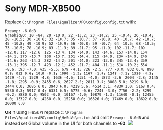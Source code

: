 # Sony MDR-XB500
Replace `C:\Program Files\EqualizerAPO\config\config.txt` with:
```
Preamp: -6.0dB
GraphicEQ: 10 -84; 20 -10.0; 22 -10.2; 23 -10.2; 25 -10.4; 26 -10.4; 28 -10.5; 30 -10.6; 32 -10.7; 35 -10.7; 37 -10.8; 40 -10.7; 42 -10.7; 45 -10.8; 49 -10.9; 52 -10.9; 56 -10.8; 59 -10.7; 64 -10.5; 68 -10.5; 73 -10.5; 78 -10.9; 83 -11.3; 89 -11.7; 95 -11.9; 102 -11.7; 109 -12.0; 117 -12.6; 125 -13.4; 134 -14.0; 143 -14.6; 153 -14.8; 164 -14.1; 175 -13.7; 188 -13.7; 201 -14.4; 215 -14.9; 230 -14.9; 246 -14.6; 263 -14.3; 282 -14.2; 301 -14.0; 323 -13.8; 345 -13.4; 369 -13.1; 395 -12.7; 423 -12.1; 452 -11.7; 484 -11.1; 518 -10.2; 554 -8.6; 593 -7.0; 635 -5.5; 679 -4.1; 726 -2.5; 777 -0.8; 832 0.4; 890 0.8; 952 0.6; 1019 -0.1; 1090 -1.2; 1167 -1.9; 1248 -3.1; 1336 -4.3; 1429 -4.7; 1529 -4.8; 1636 -4.6; 1751 -4.0; 1873 -3.6; 2004 -2.8; 2145 -1.8; 2295 -0.9; 2455 0.6; 2627 2.0; 2811 3.5; 3008 5.0; 3219 6.0; 3444 6.0; 3685 6.0; 3943 6.0; 4219 5.6; 4514 3.1; 4830 1.0; 5168 0.4; 5530 0.3; 5917 0.4; 6331 0.5; 6775 -0.6; 7249 -3.0; 7756 -2.2; 8299 -0.2; 8880 0.0; 9502 -0.0; 10167 -1.0; 10879 -1.3; 11640 -0.1; 12455 0.0; 13327 0.0; 14260 0.0; 15258 0.0; 16326 0.0; 17469 0.0; 18692 0.0; 20000 0.0
```
**OR** if using HeSuVi replace `C:\Program Files\EqualizerAPO\config\HeSuVi\eq.txt` and omit `Preamp: -6.0dB` and instead set Global volume in the UI for both channels to **-60**.
![](https://raw.githubusercontent.com/jaakkopasanen/AutoEq/master/results/Innerfidelity%202017/headphoncecom/onear/Sony%20MDR-XB500/Sony%20MDR-XB500.png)